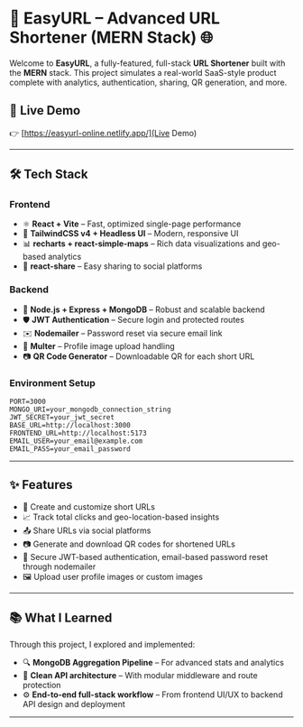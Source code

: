 # 🚀 EasyURL – Advanced URL Shortener (MERN Stack) 🌐

Welcome to **EasyURL**, a fully-featured, full-stack **URL Shortener** built with the **MERN** stack. This project simulates a real-world SaaS-style product complete with analytics, authentication, sharing, QR generation, and more.

## 🔗 Live Demo
👉 [https://easyurl-online.netlify.app/](Live Demo)

---

## 🛠️ Tech Stack

### Frontend
- ⚛️ **React + Vite** – Fast, optimized single-page performance
- 🎨 **TailwindCSS v4 + Headless UI** – Modern, responsive UI
- 📊 **recharts + react-simple-maps** – Rich data visualizations and geo-based analytics
- 🔗 **react-share** – Easy sharing to social platforms

### Backend
- 🧠 **Node.js + Express + MongoDB** – Robust and scalable backend
- 🛡️ **JWT Authentication** – Secure login and protected routes
- ✉️ **Nodemailer** – Password reset via secure email link
- 📁 **Multer** – Profile image upload handling
- 📷 **QR Code Generator** – Downloadable QR for each short URL

### Environment Setup

````
PORT=3000
MONGO_URI=your_mongodb_connection_string
JWT_SECRET=your_jwt_secret
BASE_URL=http://localhost:3000
FRONTEND_URL=http://localhost:5173
EMAIL_USER=your_email@example.com
EMAIL_PASS=your_email_password
````


---

## ✨ Features

- 🔗 Create and customize short URLs
- 📈 Track total clicks and geo-location-based insights
- 📤 Share URLs via social platforms
- 📷 Generate and download QR codes for shortened URLs
- 🔐 Secure JWT-based authentication, email-based password reset through nodemailer
- 🖼️ Upload user profile images or custom images

---

## 📚 What I Learned

Through this project, I explored and implemented:
- 🔍 **MongoDB Aggregation Pipeline** – For advanced stats and analytics
- 🧩 **Clean API architecture** – With modular middleware and route protection
- ⚙️ **End-to-end full-stack workflow** – From frontend UI/UX to backend API design and deployment

---

